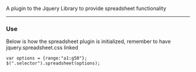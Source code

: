 A plugin to the Jquery Library to provide spreadsheet functionality


---

### Use ###

Below is how the spreadsheet plugin is initialized, remember to have jquery.spreadsheet.css linked

```
var options = {range:"a1:g50"};
$(".selector").spreadsheet(options);
```